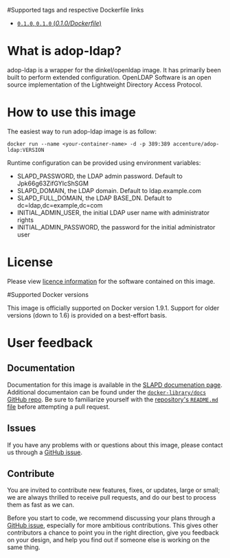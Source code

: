 #Supported tags and respective Dockerfile links

- [`0.1.0`, `0.1.0` (*0.1.0/Dockerfile*)](https://github.com/Accenture/adop-ldap/blob/master/Dockerfile.md)

# What is adop-ldap?

adop-ldap is a wrapper for the dinkel/openldap image. It has primarily been built to perform extended configuration.
OpenLDAP Software is an open source implementation of the Lightweight Directory Access Protocol.

# How to use this image

The easiest way to run adop-ldap image is as follow:
```
docker run --name <your-container-name> -d -p 389:389 accenture/adop-ldap:VERSION
```

Runtime configuration can be provided using environment variables:

* SLAPD_PASSWORD, the LDAP admin password. Default to Jpk66g63ZifGYIcShSGM
* SLAPD_DOMAIN, the LDAP domain. Default to ldap.example.com
* SLAPD_FULL_DOMAIN, the LDAP BASE_DN. Default to dc=ldap,dc=example,dc=com
* INITIAL_ADMIN_USER, the initial LDAP user name with administrator rights
* INITIAL_ADMIN_PASSWORD, the password for the initial administrator user

# License
Please view [licence information](LICENCE.md) for the software contained on this image.

#Supported Docker versions

This image is officially supported on Docker version 1.9.1.
Support for older versions (down to 1.6) is provided on a best-effort basis.

# User feedback

## Documentation
Documentation for this image is available in the [SLAPD documenation page](http://www.openldap.org/software/man.cgi?query=slapd). 
Additional documentaion can be found under the [`docker-library/docs` GitHub repo](https://github.com/docker-library/docs). Be sure to familiarize yourself with the [repository's `README.md` file](https://github.com/docker-library/docs/blob/master/README.md) before attempting a pull request.

## Issues
If you have any problems with or questions about this image, please contact us through a [GitHub issue](https://github.com/Accenture/adop-ldap/issues).

## Contribute
You are invited to contribute new features, fixes, or updates, large or small; we are always thrilled to receive pull requests, and do our best to process them as fast as we can.

Before you start to code, we recommend discussing your plans through a [GitHub issue](https://github.com/Accenture/adop-ldap/issues), especially for more ambitious contributions. This gives other contributors a chance to point you in the right direction, give you feedback on your design, and help you find out if someone else is working on the same thing.
